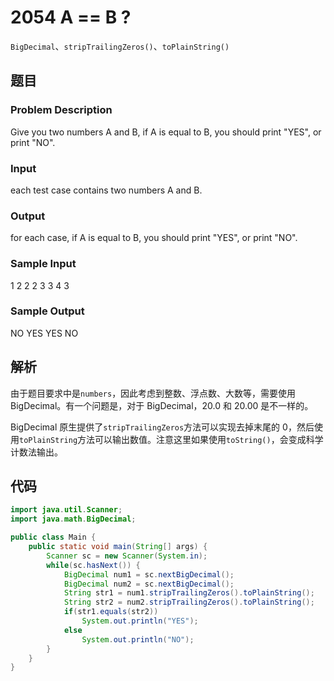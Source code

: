 # 2054 	A == B ?

`BigDecimal`、`stripTrailingZeros()`、`toPlainString()`

## 题目

### Problem Description

Give you two numbers A and B, if A is equal to B, you should print "YES", or print "NO".
 
### Input

each test case contains two numbers A and B.
 
### Output

for each case, if A is equal to B, you should print "YES", or print "NO".
 
### Sample Input

1 2
2 2
3 3
4 3

### Sample Output

NO
YES
YES
NO

## 解析

由于题目要求中是`numbers`，因此考虑到整数、浮点数、大数等，需要使用 BigDecimal。有一个问题是，对于 BigDecimal，20.0 和 20.00 是不一样的。

BigDecimal 原生提供了`stripTrailingZeros`方法可以实现去掉末尾的 0，然后使用`toPlainString`方法可以输出数值。注意这里如果使用`toString()`，会变成科学计数法输出。

## 代码

```java
import java.util.Scanner;
import java.math.BigDecimal;

public class Main {
    public static void main(String[] args) {
        Scanner sc = new Scanner(System.in);
        while(sc.hasNext()) {
            BigDecimal num1 = sc.nextBigDecimal();
            BigDecimal num2 = sc.nextBigDecimal();
            String str1 = num1.stripTrailingZeros().toPlainString();
            String str2 = num2.stripTrailingZeros().toPlainString();
            if(str1.equals(str2))
                System.out.println("YES");
            else
                System.out.println("NO");
        }
    }
}
```
